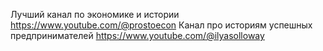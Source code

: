 Лучший канал по экономике и истории https://www.youtube.com/@prostoecon
Канал про историям успешных предпринимателей https://www.youtube.com/@ilyasolloway